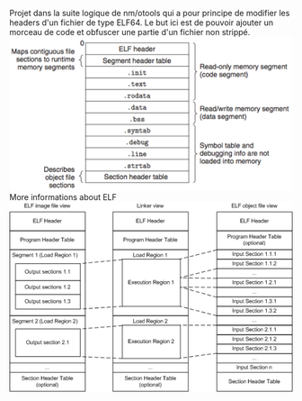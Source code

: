 Projet dans la suite logique de nm/otools qui a pour principe de modifier les headers d'un fichier de type ELF64. Le but ici est de pouvoir ajouter un morceau de code et obfuscer une partie d'un fichier non strippé.<br/>
<img src="elf_infos.png"/><br/>
More informations about ELF <br/>
<img src="elf_more.png"/><br/>
